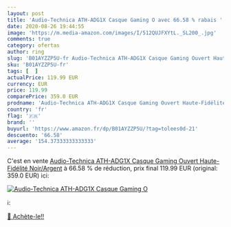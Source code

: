 ```yaml
---
layout: post
title: 'Audio-Technica ATH-ADG1X Casque Gaming O avec 66.58 % rabais '
date: 2020-08-26 19:44:55
image: 'https://m.media-amazon.com/images/I/512QUJFXYtL._SL200_.jpg'
comments: true
category: ofertas
author: ring
slug: 'B01AYZZP5U-fr Audio-Technica ATH-ADG1X Casque Gaming Ouvert Haute-...'
sku: 'B01AYZZP5U-fr'
tags: [  ]
actualPrice: 119.99 EUR
currency: EUR
price: 119.99
comparePrice: 359.0 EUR
prodname: 'Audio-Technica ATH-ADG1X Casque Gaming Ouvert Haute-Fidélité  Noir/Argent'
country: 'fr'
flag: '🇫🇷'
brand: ''
buyurl: 'https://www.amazon.fr/dp/B01AYZZP5U/?tag=tolees0d-21'
descuento: '66.58'
average: '154.37333333333333'
---
```


C'est en vente [Audio-Technica ATH-ADG1X Casque Gaming Ouvert Haute-Fidélité  Noir/Argent](https://www.amazon.fr/dp/B01AYZZP5U/?tag=tolees0d-21)  à  66.58 % de réduction, prix final  119.99 EUR (original: 359.0 EUR) ici:

[![Audio-Technica ATH-ADG1X Casque Gaming O](https://m.media-amazon.com/images/I/512QUJFXYtL._SL200_.jpg)](https://www.amazon.fr/dp/B01AYZZP5U/?tag=tolees0d-21)

ℹ️:


[🛒 Achète-le!!](https://www.amazon.fr/dp/B01AYZZP5U/?tag=tolees0d-21)
